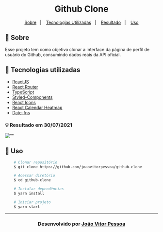 <h1 align="center">
   Github Clone
</h1>
<p align="center">
  <a href="#-sobre">Sobre</a>&nbsp;&nbsp;&nbsp;|&nbsp;&nbsp;&nbsp;
  <a href="#-tecnologias-utilizadas">Tecnologias Utilizadas</a>&nbsp;&nbsp;&nbsp;|&nbsp;&nbsp;&nbsp;
  <a href="#-resultado-em-30072021">Resultado</a>&nbsp;&nbsp;&nbsp;|&nbsp;&nbsp;&nbsp;
  <a href="#-uso">Uso</a>
</p>

## 🔖 Sobre

Esse projeto tem como objetivo clonar a interface da página de perfil de usuário do Github, consumindo dados reais da API oficial.

## 🚀 Tecnologias utilizadas

- [ReactJS](https://pt-br.reactjs.org/)
- [React Router](https://reactrouter.com/)
- [TypeScript](https://www.typescriptlang.org/)
- [Styled-Components](https://styled-components.com/)
- [React Icons](https://react-icons.github.io/react-icons/)
- [React Calendar Heatmap](https://www.kevinqi.com/react-calendar-heatmap/)
- [Date-fns](https://date-fns.org/)

### 💡 Resultado em 30/07/2021

![""](/docs/screen-recording.gif)

## 🏃 Uso

```bash
    # Clonar repositório
    $ git clone https://github.com/joaovitorpessoa/github-clone

    # Acessar diretório
    $ cd github-clone

    # Instalar dependências
    $ yarn install

    # Iniciar projeto
    $ yarn start
```

---

<h3 align="center">Desenvolvido por <a href="https://www.linkedin.com/in/jo%C3%A3o-vitor-pessoa-5017561b9">João Vitor Pessoa</h3>
